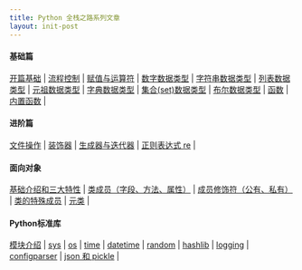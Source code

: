 ```yaml
---
title: Python 全栈之路系列文章
layout: init-post
---
```


#### 基础篇

[开篇基础]({{site.baseurl}}/2017/05/03/python-basics) \|
[流程控制]({{site.baseurl}}/2017/05/03/python-flowcContort) \|
[赋值与运算符]({{site.baseurl}}/2017/05/03/python-assignment-and-operator) \|
[数字数据类型]({{site.baseurl}}/2017/05/03/python-digital-data-type) \|
[字符串数据类型]({{site.baseurl}}/2017/05/07/python-string-data-type) \|
[列表数据类型]({{site.baseurl}}/2017/05/05/python-list-data-type) \|
[元祖数据类型]({{site.baseurl}}/2017/05/03/python-tuple-data-type) \|
[字典数据类型]({{site.baseurl}}/2017/05/03/python-dict-data-type) \|
[集合(set)数据类型]({{site.baseurl}}/2017/05/03/python-set-data-type) \|
[布尔数据类型]({{site.baseurl}}/2017/05/03/python-bool-data-type) \|
[函数]({{site.baseurl}}/2017/05/07/python-function) \|
[内置函数]({{site.baseurl}}/2017/05/09/python-built-in-function) \|

#### 进阶篇

[文件操作]({{site.baseurl}}/2017/05/05/python-file-operation) \|
[装饰器]({{site.baseurl}}/2017/05/09/python-decorator) \|
[生成器与迭代器]({{site.baseurl}}/2017/05/10/python-generator-and-iterator) \|
[正则表达式 re]({{site.baseurl}}/2017/05/15/python-module-re) \|

#### 面向对象

[基础介绍和三大特性]({{site.baseurl}}/2017/05/16/python-object-oriented-basics) \|
[类成员（字段、方法、属性）]({{site.baseurl}}/2017/05/16/python-object-oriented-class-member) \|
[成员修饰符（公有、私有）]({{site.baseurl}}/2017/05/16/python-object-oriented-member-modifier) \|
[类的特殊成员]({{site.baseurl}}/2017/05/16/python-object-oriented-special-member) \|
[元类]({{site.baseurl}}/2017/05/16/python-object-oriented-meta-class) \|
#### Python标准库

[模块介绍]({{site.baseurl}}/2017/05/15/python-module) \|
[sys]({{site.baseurl}}/2017/05/13/python-module-sys) \|
[os]({{site.baseurl}}/2017/05/13/python-module-os) \|
[time]({{site.baseurl}}/2017/05/10/python-module-time) \|
[datetime]({{site.baseurl}}/2017/05/10/python-module-datetime) \|
[random]({{site.baseurl}}/2017/05/10/python-module-random) \|
[hashlib]({{site.baseurl}}/2017/05/13/python-module-hashlib) \|
[logging]({{site.baseurl}}/2017/05/15/python-module-logging) \|
[configparser]({{site.baseurl}}/2017/05/15/python-module-configparser) \|
[json 和 pickle]({{site.baseurl}}/2017/05/15/python-module-json-and-pickle) \|
